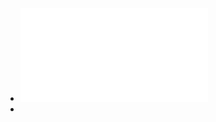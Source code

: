 - ![极简工作法则：如何成为领先的少数人 (泰普勒人生法则系列) (z-lib.org).pdf](../assets/极简工作法则：如何成为领先的少数人_(泰普勒人生法则系列)_(z-lib.org)_1669530159817_0.pdf)
-
